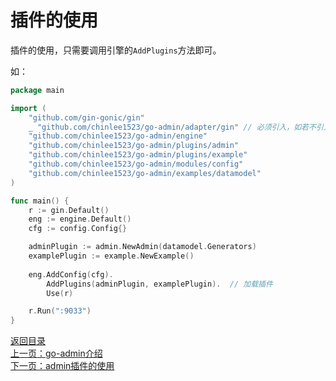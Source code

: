# 插件的使用

插件的使用，只需要调用引擎的```AddPlugins```方法即可。

如：

```go
package main

import (
	"github.com/gin-gonic/gin"
	_ "github.com/chinlee1523/go-admin/adapter/gin" // 必须引入，如若不引入，则需要自己定义
	"github.com/chinlee1523/go-admin/engine"
	"github.com/chinlee1523/go-admin/plugins/admin"
	"github.com/chinlee1523/go-admin/plugins/example"
	"github.com/chinlee1523/go-admin/modules/config"
	"github.com/chinlee1523/go-admin/examples/datamodel"
)

func main() {
	r := gin.Default()
	eng := engine.Default()
	cfg := config.Config{}

	adminPlugin := admin.NewAdmin(datamodel.Generators)
	examplePlugin := example.NewExample()
	
	eng.AddConfig(cfg).
		AddPlugins(adminPlugin, examplePlugin).  // 加载插件
		Use(r)

	r.Run(":9033")
}
```

[返回目录](https://github.com/chinlee1523/go-admin/blob/master/docs/cn/index.md)<br>
[上一页：go-admin介绍](https://github.com/chinlee1523/go-admin/blob/master/docs/cn/instruction/instruction.md)<br>
[下一页：admin插件的使用](https://github.com/chinlee1523/go-admin/blob/master/docs/cn/instruction/plugins/admin.md)